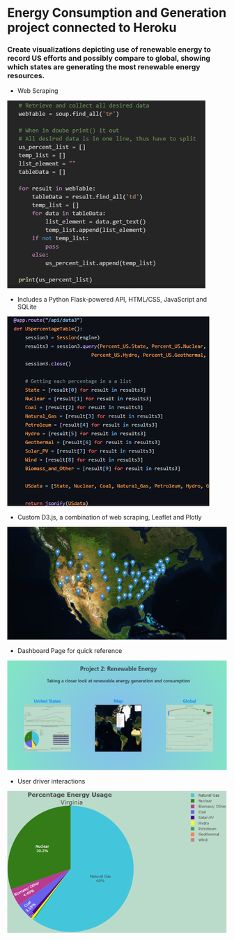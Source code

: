 # Energy Consumption and Generation project connected to Heroku


### Create visualizations depicting use of renewable energy to record US efforts and possibly compare to global,  showing which states are generating the most renewable energy resources.

 * Web Scraping


![web scrape table for loop](./images/webScrapeTable.png)

 * Includes a Python Flask-powered API, HTML/CSS, JavaScript and SQLite

![Routes with flask example](./images/routes.png)

 * Custom D3.js, a combination of web scraping, Leaflet and Plotly

![Leaflet](./images/leaflet.png)

 * Dashboard Page for quick reference

![Dashboard page image](./images/dashboard.png)

 * User driver interactions

![User driven interaction](./images/interaction.png)

